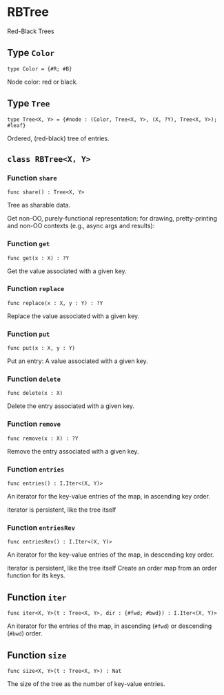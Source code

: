 # RBTree
Red-Black Trees

## Type `Color`
``` motoko no-repl
type Color = {#R; #B}
```

Node color: red or black.

## Type `Tree`
``` motoko no-repl
type Tree<X, Y> = {#node : (Color, Tree<X, Y>, (X, ?Y), Tree<X, Y>); #leaf}
```

Ordered, (red-black) tree of entries.

## `class RBTree<X, Y>`


### Function `share`
``` motoko no-repl
func share() : Tree<X, Y>
```

Tree as sharable data.

Get non-OO, purely-functional representation:
for drawing, pretty-printing and non-OO contexts
(e.g., async args and results):


### Function `get`
``` motoko no-repl
func get(x : X) : ?Y
```

Get the value associated with a given key.


### Function `replace`
``` motoko no-repl
func replace(x : X, y : Y) : ?Y
```

Replace the value associated with a given key.


### Function `put`
``` motoko no-repl
func put(x : X, y : Y)
```

Put an entry: A value associated with a given key.


### Function `delete`
``` motoko no-repl
func delete(x : X)
```

Delete the entry associated with a given key.


### Function `remove`
``` motoko no-repl
func remove(x : X) : ?Y
```

Remove the entry associated with a given key.


### Function `entries`
``` motoko no-repl
func entries() : I.Iter<(X, Y)>
```

An iterator for the key-value entries of the map, in ascending key order.

iterator is persistent, like the tree itself


### Function `entriesRev`
``` motoko no-repl
func entriesRev() : I.Iter<(X, Y)>
```

An iterator for the key-value entries of the map, in descending key order.

iterator is persistent, like the tree itself
Create an order map from an order function for its keys.

## Function `iter`
``` motoko no-repl
func iter<X, Y>(t : Tree<X, Y>, dir : {#fwd; #bwd}) : I.Iter<(X, Y)>
```

An iterator for the entries of the map, in ascending (`#fwd`) or descending (`#bwd`) order.

## Function `size`
``` motoko no-repl
func size<X, Y>(t : Tree<X, Y>) : Nat
```

The size of the tree as the number of key-value entries.
